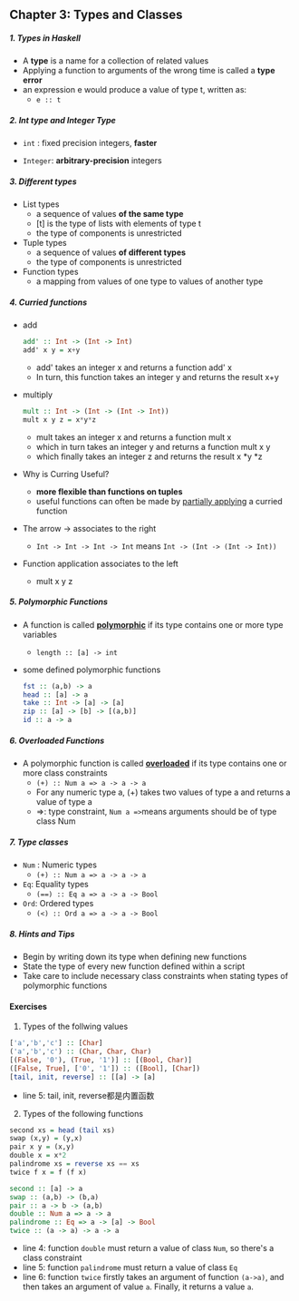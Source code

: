 ## Chapter 3: Types and Classes

##### 1. Types in Haskell

-   A **type** is a name for a collection of related values
-   Applying a function to arguments of the wrong time is called a **type error**
-   an expression e would produce a value of type t, written as:
    -   `e :: t`



##### 2. Int type and Integer Type

-   `int` : fixed precision integers, **faster**

-   `Integer`: **arbitrary-precision** integers



##### 3. Different types

-   List types
    -   a sequence of values **of the same type**
    -   [t] is the type of lists with elements of type t
    -   the type of components is unrestricted
-   Tuple types
    -   a sequence of values **of different types**
    -   the type of components is unrestricted
-   Function types
    -   a mapping from values of one type to values of another type



##### 4. Curried functions

-   add

    ```haskell
    add' :: Int -> (Int -> Int)
    add' x y = x+y
    ```

    -   add' takes an integer x and returns a function add' x
    -   In turn, this function takes an integer y and returns the result x+y

-   multiply

    ```haskell
    mult :: Int -> (Int -> (Int -> Int))
    mult x y z = x*y*z
    ```

    -   mult takes an integer x and returns a function mult x
    -   which in turn takes an integer y and returns a function mult x y
    -   which finally takes an integer z and returns the result x *y *z

-   Why is Curring Useful?

    -   **more flexible than functions on tuples**
    -   useful functions can often be made by <u>partially applying</u> a curried function

-   The arrow -> associates to the right

    -   `Int -> Int -> Int -> Int` means `Int -> (Int -> (Int -> Int))`

-   Function application associates to the left

    -   mult x y z



##### 5. Polymorphic Functions

-   A function is called **<u>polymorphic</u>** if its type contains one or more type variables

    -   `length :: [a] -> int`

-   some defined polymorphic functions

    ```haskell
    fst :: (a,b) -> a
    head :: [a] -> a
    take :: Int -> [a] -> [a]
    zip :: [a] -> [b] -> [(a,b)]
    id :: a -> a
    ```



##### 6. Overloaded Functions

-   A polymorphic function is called **<u>overloaded</u>** if its type contains one or more class constraints
    -   `(+) :: Num a => a -> a -> a`
    -   For any numeric type a, (+) takes two values of type a and returns a value of type a
    -   =>: type constraint, `Num a =>`means arguments should be of type class Num



##### 7. Type classes

-   `Num` : Numeric types
    -   `(+) :: Num a => a -> a -> a`
-   `Eq`: Equality types
    -   `(==) :: Eq a => a -> a -> Bool `
-   `Ord`: Ordered types
    -   `(<) :: Ord a => a -> a -> Bool `



##### 8. Hints and Tips

-   Begin by writing down its type when defining new functions
-   State the type of every new function defined within a script
-   Take care to include necessary class constraints when stating types of polymorphic functions



#### Exercises

1.   Types of the follwing values

```haskell
['a','b','c'] :: [Char]
('a','b','c') :: (Char, Char, Char)
[(False, '0'), (True, '1')] :: [(Bool, Char)]
([False, True], ['0', '1']) :: ([Bool], [Char])
[tail, init, reverse] :: [[a] -> [a]
```

-   line 5: tail, init, reverse都是内置函数



2.   Types of the following functions

```haskell
second xs = head (tail xs)
swap (x,y) = (y,x)
pair x y = (x,y)
double x = x*2
palindrome xs = reverse xs == xs
twice f x = f (f x)
```

```haskell
second :: [a] -> a
swap :: (a,b) -> (b,a)
pair :: a -> b -> (a,b)
double :: Num a => a -> a
palindrome :: Eq => a -> [a] -> Bool
twice :: (a -> a) -> a -> a
```

-   line 4: function `double` must return a value of class `Num`, so there's a class constraint
-   line 5: function `palindrome` must return a value of class `Eq`
-   line 6: function `twice` firstly takes an argument of function `(a->a)`, and then takes an argument of value `a`. Finally, it returns a value `a`.



















